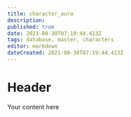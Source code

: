 ```yaml
---
title: character_aura
description: 
published: true
date: 2021-08-30T07:19:44.413Z
tags: database, master, characters
editor: markdown
dateCreated: 2021-08-30T07:19:44.413Z
---
```


# Header
Your content here